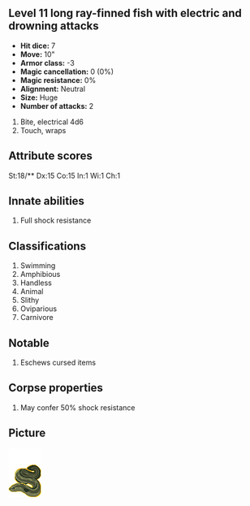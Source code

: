 ## Level 11 long ray-finned fish with electric and drowning attacks

- **Hit dice:** 7
- **Move:** 10"
- **Armor class:** -3
- **Magic cancellation:** 0 (0%)
- **Magic resistance:** 0%
- **Alignment:** Neutral
- **Size:** Huge
- **Number of attacks:** 2
1. Bite, electrical 4d6
2. Touch, wraps

## Attribute scores

St:18/** Dx:15 Co:15 In:1 Wi:1 Ch:1

## Innate abilities

1. Full shock resistance

## Classifications

1. Swimming
2. Amphibious
3. Handless
4. Animal
5. Slithy
6. Oviparious
7. Carnivore

## Notable

1. Eschews cursed items

## Corpse properties

1. May confer 50% shock resistance

## Picture

![Electric eel](https://github.com/hyvanmielenpelit/GnollHackTileSet/blob/main/Monsters/electric_eel/electric_eel.png)

